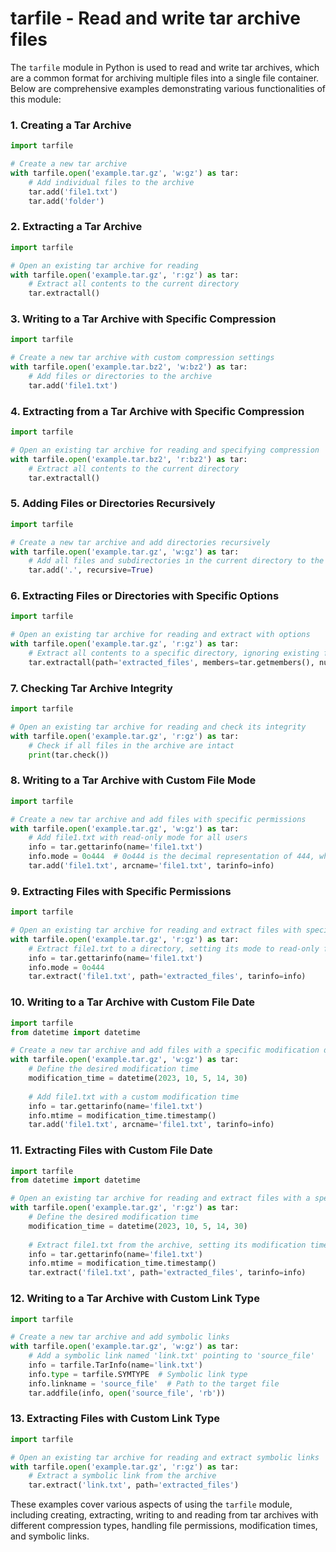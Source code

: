 # tarfile - Read and write tar archive files

The `tarfile` module in Python is used to read and write tar archives, which are a common format for archiving multiple files into a single file container. Below are comprehensive examples demonstrating various functionalities of this module:

### 1. Creating a Tar Archive

```python
import tarfile

# Create a new tar archive
with tarfile.open('example.tar.gz', 'w:gz') as tar:
    # Add individual files to the archive
    tar.add('file1.txt')
    tar.add('folder')
```

### 2. Extracting a Tar Archive

```python
import tarfile

# Open an existing tar archive for reading
with tarfile.open('example.tar.gz', 'r:gz') as tar:
    # Extract all contents to the current directory
    tar.extractall()
```

### 3. Writing to a Tar Archive with Specific Compression

```python
import tarfile

# Create a new tar archive with custom compression settings
with tarfile.open('example.tar.bz2', 'w:bz2') as tar:
    # Add files or directories to the archive
    tar.add('file1.txt')
```

### 4. Extracting from a Tar Archive with Specific Compression

```python
import tarfile

# Open an existing tar archive for reading and specifying compression
with tarfile.open('example.tar.bz2', 'r:bz2') as tar:
    # Extract all contents to the current directory
    tar.extractall()
```

### 5. Adding Files or Directories Recursively

```python
import tarfile

# Create a new tar archive and add directories recursively
with tarfile.open('example.tar.gz', 'w:gz') as tar:
    # Add all files and subdirectories in the current directory to the archive
    tar.add('.', recursive=True)
```

### 6. Extracting Files or Directories with Specific Options

```python
import tarfile

# Open an existing tar archive for reading and extract with options
with tarfile.open('example.tar.gz', 'r:gz') as tar:
    # Extract all contents to a specific directory, ignoring existing files
    tar.extractall(path='extracted_files', members=tar.getmembers(), numeric_owner=True)
```

### 7. Checking Tar Archive Integrity

```python
import tarfile

# Open an existing tar archive for reading and check its integrity
with tarfile.open('example.tar.gz', 'r:gz') as tar:
    # Check if all files in the archive are intact
    print(tar.check())
```

### 8. Writing to a Tar Archive with Custom File Mode

```python
import tarfile

# Create a new tar archive and add files with specific permissions
with tarfile.open('example.tar.gz', 'w:gz') as tar:
    # Add file1.txt with read-only mode for all users
    info = tar.gettarinfo(name='file1.txt')
    info.mode = 0o444  # 0o444 is the decimal representation of 444, which is r--r--r--
    tar.add('file1.txt', arcname='file1.txt', tarinfo=info)
```

### 9. Extracting Files with Specific Permissions

```python
import tarfile

# Open an existing tar archive for reading and extract files with specific permissions
with tarfile.open('example.tar.gz', 'r:gz') as tar:
    # Extract file1.txt to a directory, setting its mode to read-only for all users
    info = tar.gettarinfo(name='file1.txt')
    info.mode = 0o444
    tar.extract('file1.txt', path='extracted_files', tarinfo=info)
```

### 10. Writing to a Tar Archive with Custom File Date

```python
import tarfile
from datetime import datetime

# Create a new tar archive and add files with a specific modification date
with tarfile.open('example.tar.gz', 'w:gz') as tar:
    # Define the desired modification time
    modification_time = datetime(2023, 10, 5, 14, 30)
    
    # Add file1.txt with a custom modification time
    info = tar.gettarinfo(name='file1.txt')
    info.mtime = modification_time.timestamp()
    tar.add('file1.txt', arcname='file1.txt', tarinfo=info)
```

### 11. Extracting Files with Custom File Date

```python
import tarfile
from datetime import datetime

# Open an existing tar archive for reading and extract files with a specific modification date
with tarfile.open('example.tar.gz', 'r:gz') as tar:
    # Define the desired modification time
    modification_time = datetime(2023, 10, 5, 14, 30)
    
    # Extract file1.txt from the archive, setting its modification time to the defined value
    info = tar.gettarinfo(name='file1.txt')
    info.mtime = modification_time.timestamp()
    tar.extract('file1.txt', path='extracted_files', tarinfo=info)
```

### 12. Writing to a Tar Archive with Custom Link Type

```python
import tarfile

# Create a new tar archive and add symbolic links
with tarfile.open('example.tar.gz', 'w:gz') as tar:
    # Add a symbolic link named 'link.txt' pointing to 'source_file'
    info = tarfile.TarInfo(name='link.txt')
    info.type = tarfile.SYMTYPE  # Symbolic link type
    info.linkname = 'source_file'  # Path to the target file
    tar.addfile(info, open('source_file', 'rb'))
```

### 13. Extracting Files with Custom Link Type

```python
import tarfile

# Open an existing tar archive for reading and extract symbolic links
with tarfile.open('example.tar.gz', 'r:gz') as tar:
    # Extract a symbolic link from the archive
    tar.extract('link.txt', path='extracted_files')
```

These examples cover various aspects of using the `tarfile` module, including creating, extracting, writing to and reading from tar archives with different compression types, handling file permissions, modification times, and symbolic links.
